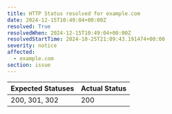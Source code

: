 ```yaml
---
title: HTTP Status resolved for example.com
date: 2024-12-15T10:49:04+00:00Z
resolved: True
resolvedWhen: 2024-12-15T10:49:04+00:00Z
resolvedStartTime: 2024-10-25T21:09:43.191474+00:00
severity: notice
affected:
  - example.com
section: issue
---
```


| Expected Statuses | Actual Status  |
|-------------------|----------------|
| 200, 301, 302 | 200 |
